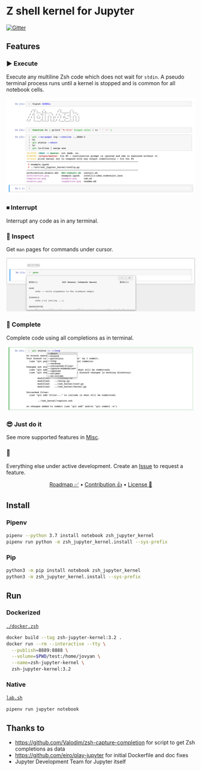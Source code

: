 # Z shell kernel for Jupyter

[![Gitter](https://badges.gitter.im/zsh-jupyter-kernel/community.svg)](https://gitter.im/zsh-jupyter-kernel/community?utm_source=badge&utm_medium=badge&utm_campaign=pr-badge)

## Features

### ▶️ Execute
Execute any multiline Zsh code which does not wait for `stdin`.
A pseudo terminal process runs until a kernel is stopped and is common
for all notebook cells.

![Execution screenshot](misc/example.png)

### ⏹ Interrupt
Interrupt any code as in any terminal.

### 🔎 Inspect
Get `man` pages for commands under cursor.

![Inspection screenshot](misc/inspection.png)

### 🧰 Complete
Complete code using all completions as in terminal.

![Completion screenshot](misc/completion.png)

### 😎 Just do it
See more supported features in [Misc](misc/).

### 🔮
Everything else under active development. Create an [Issue][issue] to request
a feature.
<p align=center>
<a href=roadmap.md>Roadmap ✅</a>
•
<a href=CONTRIBUTING.md>Contribution 👍</a>
•
<a href=LICENSE.txt>License 🤝</a>
</p>

## Install

### Pipenv
```sh
pipenv --python 3.7 install notebook zsh_jupyter_kernel
pipenv run python -m zsh_jupyter_kernel.install --sys-prefix
```

### Pip
```sh
python3 -m pip install notebook zsh_jupyter_kernel
python3 -m zsh_jupyter_kernel.install --sys-prefix
```

## Run

### Dockerized
[`./docker.zsh`](./docker.zsh)
```sh
docker build --tag zsh-jupyter-kernel:3.2 .
docker run --rm --interactive --tty \
  --publish=8889:8888 \
  --volume=$PWD/test:/home/jovyan \
  --name=zsh-jupyter-kernel \
  zsh-jupyter-kernel:3.2
```

### Native
[`lab.sh`](misc/lab.sh)
```sh
pipenv run jupyter notebook
```

## Thanks to
- https://github.com/Valodim/zsh-capture-completion for script to get Zsh completions as data
- https://github.com/eiro/play-jupyter for initial Dockerfile and doc fixes
- Jupyter Development Team for Jupyter itself

[issue]: https://github.com/danylo-dubinin/zsh-jupyter-kernel/issues/new
